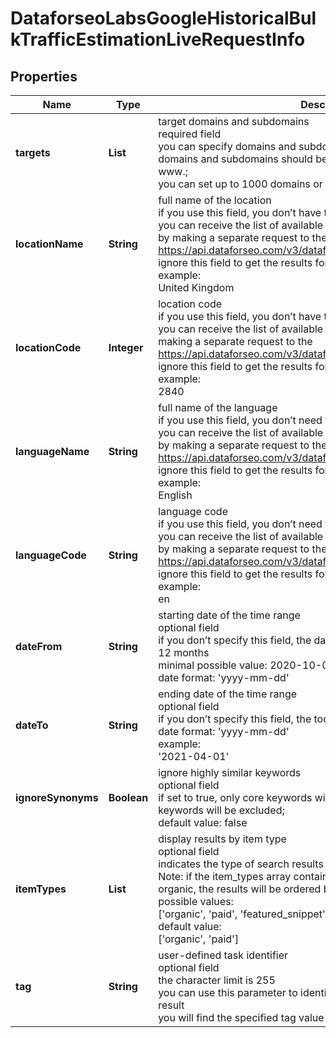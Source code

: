 # DataforseoLabsGoogleHistoricalBulkTrafficEstimationLiveRequestInfo


## Properties

| Name | Type | Description | Notes |
|------------ | ------------- | ------------- | -------------|
**targets** | **List<String>** | target domains and subdomains<br>required field<br>you can specify domains and subdomains in this field;<br>domains and subdomains should be specified without https:// and www.;<br>you can set up to 1000 domains or subdomains |[optional]|
**locationName** | **String** | full name of the location<br>if you use this field, you don’t have to specify location_code<br>you can receive the list of available locations with their location_name by making a separate request to the<br>https://api.dataforseo.com/v3/dataforseo_labs/locations_and_languages<br>ignore this field to get the results for all available locations<br>example:<br>United Kingdom |[optional]|
**locationCode** | **Integer** | location code<br>if you use this field, you don’t have to specify location_name<br>you can receive the list of available locations with their location_code by making a separate request to the<br>https://api.dataforseo.com/v3/dataforseo_labs/locations_and_languages<br>ignore this field to get the results for all available locations<br>example:<br>2840 |[optional]|
**languageName** | **String** | full name of the language<br>if you use this field, you don’t need to specify language_code<br>you can receive the list of available languages with their language_name by making a separate request to the<br>https://api.dataforseo.com/v3/dataforseo_labs/locations_and_languages<br>ignore this field to get the results for all available languages<br>example:<br>English |[optional]|
**languageCode** | **String** | language code<br>if you use this field, you don’t need to specify language_name<br>you can receive the list of available languages with their language_code by making a separate request to the<br>https://api.dataforseo.com/v3/dataforseo_labs/locations_and_languages<br>ignore this field to get the results for all available languages<br>example:<br>en |[optional]|
**dateFrom** | **String** | starting date of the time range<br>optional field<br>if you don’t specify this field, the data will be provided for the previous 12 months<br>minimal possible value: 2020-10-01<br>date format: 'yyyy-mm-dd' |[optional]|
**dateTo** | **String** | ending date of the time range<br>optional field<br>if you don’t specify this field, the today’s date will be used by default;<br>date format: 'yyyy-mm-dd'<br>example:<br>'2021-04-01' |[optional]|
**ignoreSynonyms** | **Boolean** | ignore highly similar keywords<br>optional field<br>if set to true, only core keywords will be returned, all highly similar keywords will be excluded;<br>default value: false |[optional]|
**itemTypes** | **List<String>** | display results by item type<br>optional field<br>indicates the type of search results included in the response;<br>Note: if the item_types array contains item types that are different from organic, the results will be ordered by the first item type in the array;<br>possible values:<br>['organic', 'paid', 'featured_snippet', 'local_pack']<br>default value:<br>['organic', 'paid'] |[optional]|
**tag** | **String** | user-defined task identifier<br>optional field<br>the character limit is 255<br>you can use this parameter to identify the task and match it with the result<br>you will find the specified tag value in the data object of the response |[optional]|